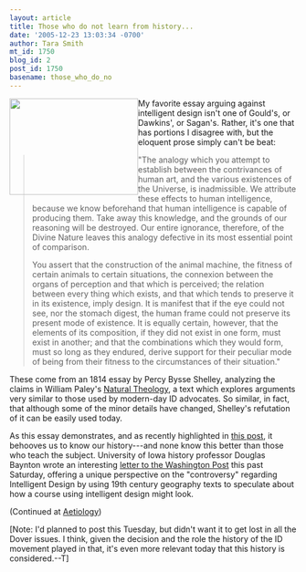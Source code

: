 ```yaml
---
layout: article
title: Those who do not learn from history...
date: '2005-12-23 13:03:34 -0700'
author: Tara Smith
mt_id: 1750
blog_id: 2
post_id: 1750
basename: those_who_do_no
---
```

<img src="http://img.photobucket.com/albums/v164/roland98/geography.jpg" alt="" width="225" height="169" style="float:left;" />My favorite essay arguing against intelligent design isn't one of Gould's, or Dawkins', or Sagan's. Rather, it's one that has portions I disagree with, but the eloquent prose simply can't be beat: 

> "The analogy which you attempt to establish between the contrivances of human art, and the various existences of the Universe, is inadmissible. We attribute these effects to human intelligence, because we know beforehand that human intelligence is capable of producing them. Take away this knowledge, and the grounds of our reasoning will be destroyed. Our entire ignorance, therefore, of the Divine Nature leaves this analogy defective in its most essential point of comparison.
> 
> You assert that the construction of the animal machine, the fitness of certain animals to certain situations, the connexion between the organs of perception and that which is perceived; the relation between every thing which exists, and that which tends to preserve it in its existence, imply design. It is manifest that if the eye could not see, nor the stomach digest, the human frame could not preserve its present mode of existence. It is equally certain, however, that the elements of its composition, if they did not exist in one form, must exist in another; and that the combinations which they would form, must so long as they endured, derive support for their peculiar mode of being from their fitness to the circumstances of their situation." 

 These come from an 1814 essay by Percy Bysse Shelley, analyzing the claims in William Paley's [Natural Theology](http://www.hti.umich.edu/cgi/p/pd-modeng/pd-modeng-idx?type=header&amp;byte=53049351), a text which explores arguments very similar to those used by modern-day ID advocates. So similar, in fact, that although some of the minor details have changed, Shelley's refutation of it can be easily used today.

As this essay demonstrates, and as recently highlighted in [this post](http://aetiology.blogspot.com/2005/12/everything-old-is-new-again.html), it behooves us to know our history---and none know this better than those who teach the subject. University of Iowa history professor Douglas Baynton wrote an interesting [letter to the Washington Post](http://www.washingtonpost.com/wp-dyn/content/article/2005/12/16/AR2005121601559.html) this past Saturday, offering a unique perspective on the "controversy" regarding Intelligent Design by using 19th century geography texts to speculate about how a course using intelligent design might look. 

(Continued at [Aetiology](http://aetiology.blogspot.com/2005/12/those-who-do-not-learn-from-history.html))

\[Note: I'd planned to post this Tuesday, but didn't want it to get lost in all the Dover issues.  I think, given the decision and the role the history of the ID movement played in that, it's even more relevant today that this history is considered.--T\]
